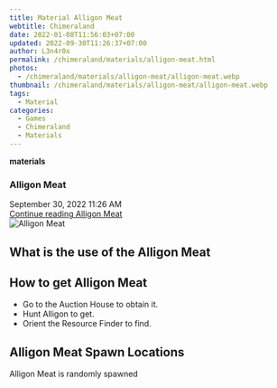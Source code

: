```yaml
---
title: Material Alligon Meat
webtitle: Chimeraland
date: 2022-01-08T11:56:03+07:00
updated: 2022-09-30T11:26:37+07:00
author: L3n4r0x
permalink: /chimeraland/materials/alligon-meat.html
photos:
  - /chimeraland/materials/alligon-meat/alligon-meat.webp
thumbnail: /chimeraland/materials/alligon-meat/alligon-meat.webp
tags:
  - Material
categories:
  - Games
  - Chimeraland
  - Materials
---
```


<section id="bootstrap-wrapper">
  <link
    rel="stylesheet"
    href="https://cdn.statically.io/gh/dimaslanjaka/Web-Manajemen/40ac3225/css/bootstrap-4.5-wrapper.css"
  />
  <div
    class="row g-0 border rounded overflow-hidden flex-md-row mb-4 shadow-sm position-relative"
  >
    <div class="col p-4 d-flex flex-column position-static">
      <strong class="d-inline-block mb-2 text-success">materials</strong>
      <h3 class="mb-0">Alligon Meat</h3>
      <div class="mb-1 text-muted">September 30, 2022 11:26 AM</div>
      <a
        href="/chimeraland/materials/alligon-meat.html"
        class="stretched-link d-none"
        >Continue reading Alligon Meat</a
      >
    </div>
    <div class="col-auto d-none d-lg-block">
      <img
        src="/chimeraland/materials/alligon-meat/alligon-meat.webp"
        alt="Alligon Meat"
      />
    </div>
  </div>
  <div class="row">
    <div class="col-lg-6 col-12 mb-2">
      <div class="card">
        <div class="card-body">
          <h2 class="card-title">What is the use of the Alligon Meat</h2>
          <div class="card-text"><ul></ul></div>
        </div>
      </div>
    </div>
    <div class="col-lg-6 col-12 mb-2">
      <div class="card">
        <div class="card-body">
          <h2 class="card-title">How to get Alligon Meat</h2>
          <div class="card-text">
            <ul>
              <li>Go to the Auction House to obtain it.</li>
              <li>Hunt Alligon to get.</li>
              <li>Orient the Resource Finder to find.</li>
            </ul>
          </div>
        </div>
      </div>
    </div>
    <div class="col-12 mb-2">
      <h2>Alligon Meat Spawn Locations</h2>
      <p>Alligon Meat is randomly spawned</p>
    </div>
  </div>
</section>
